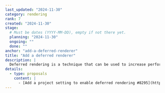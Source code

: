 ```yaml
---
last_updated: "2024-11-30"
category: rendering
rank: 7
created: "2024-11-30"
stage:
  # Must be dates (YYYY-MM-DD), empty if not there yet.
  planning: "2024-11-30"
  ongoing: ""
  done: ""
anchor: "add-a-deferred-renderer"
title: "Add a deferred renderer"
description: |
  Deferred rendering is a technique that can be used to increase performance in certain situations at the cost of flexibility. As Godot users create more complex games, we are seeing more games that would benefit from trading the flexibility that comes with our current renderer for more performance.
details:
  - type: proposals
    content: |
      - [Add a project setting to enable deferred rendering #8295](https://github.com/godotengine/godot-proposals/issues/8295)
---
```

